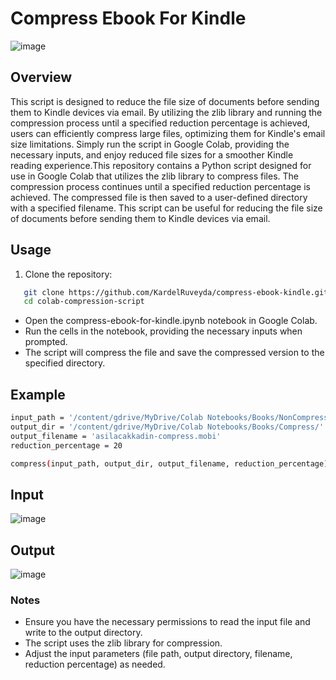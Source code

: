 # Compress Ebook For Kindle

![image](https://github.com/KardelRuveyda/compress-ebook-kindle/assets/33912144/729ae041-e0b1-45ae-b917-603f67e1711d)

## Overview

This script is designed to reduce the file size of documents before sending them to Kindle devices via email. By utilizing the zlib library and running the compression process until a specified reduction percentage is achieved, users can efficiently compress large files, optimizing them for Kindle's email size limitations. Simply run the script in Google Colab, providing the necessary inputs, and enjoy reduced file sizes for a smoother Kindle reading experience.This repository contains a Python script designed for use in Google Colab that utilizes the zlib library to compress files. The compression process continues until a specified reduction percentage is achieved. The compressed file is then saved to a user-defined directory with a specified filename. This script can be useful for reducing the file size of documents before sending them to Kindle devices via email.

## Usage

1. Clone the repository:

```bash
   git clone https://github.com/KardelRuveyda/compress-ebook-kindle.git
   cd colab-compression-script
```

- Open the compress-ebook-for-kindle.ipynb notebook in Google Colab.
- Run the cells in the notebook, providing the necessary inputs when prompted.
- The script will compress the file and save the compressed version to the specified directory.

## Example

```bash
input_path = '/content/gdrive/MyDrive/Colab Notebooks/Books/NonCompress/test-book.mobi'
output_dir = '/content/gdrive/MyDrive/Colab Notebooks/Books/Compress/'
output_filename = 'asilacakkadin-compress.mobi'
reduction_percentage = 20

compress(input_path, output_dir, output_filename, reduction_percentage)
```

## Input
![image](https://github.com/KardelRuveyda/compress-ebook-kindle/assets/33912144/1e184ca6-b611-4e79-b0ed-6a29f53202ec)

## Output

![image](https://github.com/KardelRuveyda/compress-ebook-kindle/assets/33912144/f0809782-90b3-4926-ac35-cbc926cf7455)


### Notes

- Ensure you have the necessary permissions to read the input file and write to the output directory.
- The script uses the zlib library for compression.
- Adjust the input parameters (file path, output directory, filename, reduction percentage) as needed.
